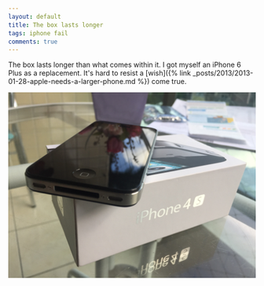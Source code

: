 ```yaml
---
layout: default
title: The box lasts longer
tags: iphone fail
comments: true
---
```


The box lasts longer than what comes within it. I got myself an iPhone 6 Plus as a replacement. It's hard to resist a [wish]({% link _posts/2013/2013-01-28-apple-needs-a-larger-phone.md %}) come true.

![iPhone 4S Box](/assets/img/iphone-4s-box.jpg)
